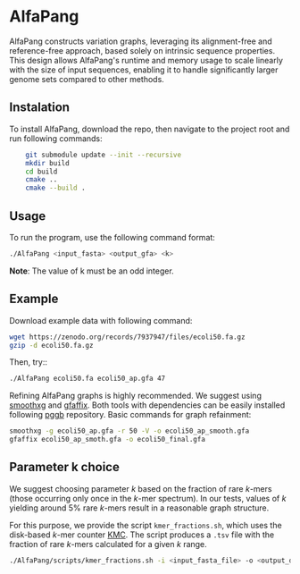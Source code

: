 # AlfaPang
AlfaPang constructs variation graphs, leveraging its alignment-free and reference-free approach, based solely on intrinsic sequence properties. This design allows AlfaPang's runtime and memory usage to scale linearly with the size of input sequences, enabling it to handle significantly larger genome sets compared to other methods. 

## Instalation
To install AlfaPang, download the repo, then navigate to the project root and run following commands:

```bash
    git submodule update --init --recursive  
    mkdir build  
    cd build  
    cmake ..  
    cmake --build .
```
## Usage

To run the program, use the following command format:

```bash
./AlfaPang <input_fasta> <output_gfa> <k>
```
**Note**: The value of k must be an odd integer.


## Example
Download example data with following command:

```bash
wget https://zenodo.org/records/7937947/files/ecoli50.fa.gz
gzip -d ecoli50.fa.gz 
```
Then, try::
```bash
./AlfaPang ecoli50.fa ecoli50_ap.gfa 47
```
Refining AlfaPang graphs is highly recommended. We suggest using [smoothxg](https://github.com/pangenome/smoothxg) and [gfaffix](https://github.com/marschall-lab/GFAffix).
Both tools with dependencies can be easily installed following [pggb](https://github.com/pangenome/pggb) repository.
Basic commands for graph refainment: 

```bash
smoothxg -g ecoli50_ap.gfa -r 50 -V -o ecoli50_ap_smooth.gfa
gfaffix ecoli50_ap_smoth.gfa -o ecoli50_final.gfa
```

## Parameter k choice
We suggest choosing parameter $k$ based on the fraction of rare $k$-mers (those occurring only once in the $k$-mer spectrum). In our tests, values of $k$ yielding around 5% rare $k$-mers result in a reasonable graph structure.  

For this purpose, we provide the script `kmer_fractions.sh`, which uses the disk-based $k$-mer counter [KMC](https://github.com/refresh-bio/KMC). The script produces a `.tsv` file with the fraction of rare $k$-mers calculated for a given $k$ range.
```bash
./AlfaPang/scripts/kmer_fractions.sh -i <input_fasta_file> -o <output_dir_name> -k <min_k_value> -K <max_k_value> -s <step> 
```



